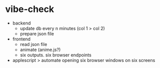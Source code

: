 # vibe-check

* backend
  * update db every n minutes (col 1 > col 2)
  * prepare json file
* frontend
  * read json file
  * animate (anime.js?)
  * six outputs. six browser endpoints
* applescript > automate opening six browser windows on six screens